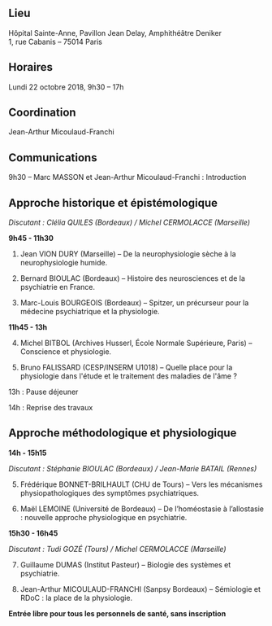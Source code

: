 ## Lieu
Hôpital Sainte-Anne, Pavillon Jean Delay, Amphithéâtre Deniker    
1, rue Cabanis – 75014 Paris

## Horaires
Lundi 22 octobre 2018, 9h30 – 17h

## Coordination
Jean-Arthur Micoulaud-Franchi

## Communications
9h30 – Marc MASSON et Jean-Arthur Micoulaud-Franchi : Introduction

## Approche historique et épistémologique
_Discutant : Clélia QUILES (Bordeaux) / Michel CERMOLACCE (Marseille)_

**9h45 - 11h30**

1. Jean VION DURY (Marseille) – De la neurophysiologie sèche à la neurophysiologie humide.

2. Bernard BIOULAC (Bordeaux) – Histoire des neurosciences et de la psychiatrie en France.

3. Marc-Louis BOURGEOIS (Bordeaux) – Spitzer, un précurseur pour la médecine psychiatrique et la physiologie.

**11h45 - 13h**

4. Michel BITBOL (Archives Husserl, École Normale Supérieure, Paris) – Conscience et physiologie.

5. Bruno FALISSARD (CESP/INSERM U1018) – Quelle place pour la physiologie dans l'étude et le traitement des maladies de l'âme ?

13h : Pause déjeuner

14h : Reprise des travaux

## Approche méthodologique et physiologique

**14h - 15h15**

_Discutant : Stéphanie BIOULAC (Bordeaux) / Jean-Marie BATAIL (Rennes)_

5. Frédérique BONNET-BRILHAULT (CHU de Tours) – Vers les mécanismes physiopathologiques des symptômes psychiatriques.

6. Maël LEMOINE (Université de Bordeaux) – De l’homéostasie à l’allostasie : nouvelle approche physiologique en psychiatrie.

**15h30 - 16h45**

_Discutant : Tudi GOZÉ (Tours) / Michel CERMOLACCE (Marseille)_

7. Guillaume DUMAS (Institut Pasteur) – Biologie des systèmes et psychiatrie.

8. Jean-Arthur MICOULAUD-FRANCHI (Sanpsy Bordeaux) – Sémiologie et RDoC : la place de la physiologie.

**Entrée libre pour tous les personnels de santé, sans inscription**
